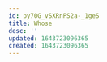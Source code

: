```yaml
---
id: py70G_vSXRnPS2a-_1geS
title: Whose
desc: ''
updated: 1643723096365
created: 1643723096365
---
```


